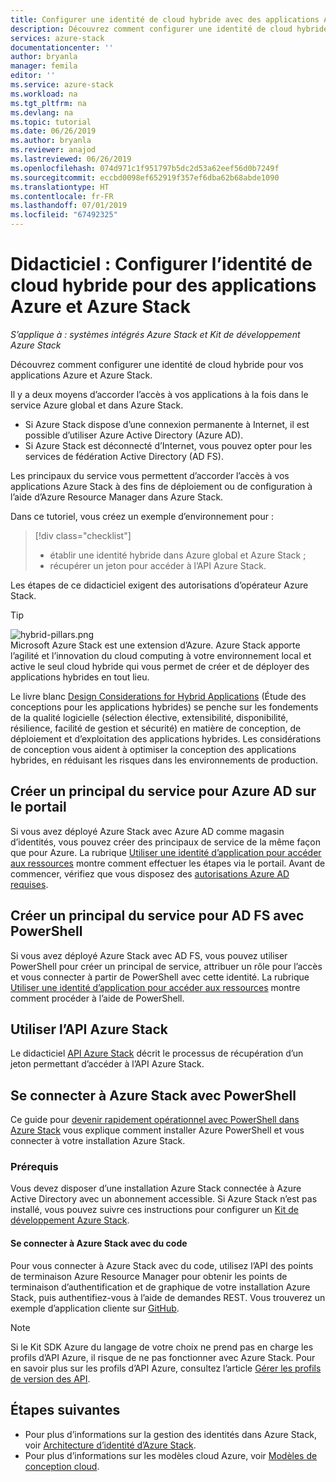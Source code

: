 ```yaml
---
title: Configurer une identité de cloud hybride avec des applications Azure et Azure Stack | Microsoft Docs
description: Découvrez comment configurer une identité de cloud hybride avec des applications Azure et Azure Stack.
services: azure-stack
documentationcenter: ''
author: bryanla
manager: femila
editor: ''
ms.service: azure-stack
ms.workload: na
ms.tgt_pltfrm: na
ms.devlang: na
ms.topic: tutorial
ms.date: 06/26/2019
ms.author: bryanla
ms.reviewer: anajod
ms.lastreviewed: 06/26/2019
ms.openlocfilehash: 074d971c1f951797b5dc2d53a62eef56d0b7249f
ms.sourcegitcommit: eccbd0098ef652919f357ef6dba62b68abde1090
ms.translationtype: HT
ms.contentlocale: fr-FR
ms.lasthandoff: 07/01/2019
ms.locfileid: "67492325"
---
```

# <a name="tutorial-configure-hybrid-cloud-identity-for-azure-and-azure-stack-applications"></a>Didacticiel : Configurer l’identité de cloud hybride pour des applications Azure et Azure Stack

*S’applique à : systèmes intégrés Azure Stack et Kit de développement Azure Stack*

Découvrez comment configurer une identité de cloud hybride pour vos applications Azure et Azure Stack.

Il y a deux moyens d’accorder l’accès à vos applications à la fois dans le service Azure global et dans Azure Stack.

 * Si Azure Stack dispose d’une connexion permanente à Internet, il est possible d’utiliser Azure Active Directory (Azure AD).
 * Si Azure Stack est déconnecté d’Internet, vous pouvez opter pour les services de fédération Active Directory (AD FS).

Les principaux du service vous permettent d’accorder l’accès à vos applications Azure Stack à des fins de déploiement ou de configuration à l’aide d’Azure Resource Manager dans Azure Stack.

Dans ce tutoriel, vous créez un exemple d’environnement pour :

> [!div class="checklist"]
> - établir une identité hybride dans Azure global et Azure Stack ;
> - récupérer un jeton pour accéder à l’API Azure Stack.

Les étapes de ce didacticiel exigent des autorisations d’opérateur Azure Stack.

> [!Tip]  
> ![hybrid-pillars.png](./media/azure-stack-solution-cloud-burst/hybrid-pillars.png)  
> Microsoft Azure Stack est une extension d’Azure. Azure Stack apporte l’agilité et l’innovation du cloud computing à votre environnement local et active le seul cloud hybride qui vous permet de créer et de déployer des applications hybrides en tout lieu.  
> 
> Le livre blanc [Design Considerations for Hybrid Applications](https://aka.ms/hybrid-cloud-applications-pillars) (Étude des conceptions pour les applications hybrides) se penche sur les fondements de la qualité logicielle (sélection élective, extensibilité, disponibilité, résilience, facilité de gestion et sécurité) en matière de conception, de déploiement et d’exploitation des applications hybrides. Les considérations de conception vous aident à optimiser la conception des applications hybrides, en réduisant les risques dans les environnements de production.


## <a name="create-a-service-principal-for-azure-ad-in-the-portal"></a>Créer un principal du service pour Azure AD sur le portail

Si vous avez déployé Azure Stack avec Azure AD comme magasin d’identités, vous pouvez créer des principaux de service de la même façon que pour Azure. La rubrique [Utiliser une identité d’application pour accéder aux ressources](../operator/azure-stack-create-service-principals.md#manage-an-azure-ad-service-principal) montre comment effectuer les étapes via le portail. Avant de commencer, vérifiez que vous disposez des [autorisations Azure AD requises](/azure/azure-resource-manager/resource-group-create-service-principal-portal#required-permissions).

## <a name="create-a-service-principal-for-ad-fs-using-powershell"></a>Créer un principal du service pour AD FS avec PowerShell

Si vous avez déployé Azure Stack avec AD FS, vous pouvez utiliser PowerShell pour créer un principal de service, attribuer un rôle pour l’accès et vous connecter à partir de PowerShell avec cette identité. La rubrique [Utiliser une identité d’application pour accéder aux ressources](../operator/azure-stack-create-service-principals.md#manage-an-ad-fs-service-principal) montre comment procéder à l’aide de PowerShell.

## <a name="using-the-azure-stack-api"></a>Utiliser l’API Azure Stack

Le didacticiel [API Azure Stack](azure-stack-rest-api-use.md) décrit le processus de récupération d’un jeton permettant d’accéder à l’API Azure Stack.

## <a name="connect-to-azure-stack-using-powershell"></a>Se connecter à Azure Stack avec PowerShell

Ce guide pour [devenir rapidement opérationnel avec PowerShell dans Azure Stack](../operator/azure-stack-powershell-install.md) vous explique comment installer Azure PowerShell et vous connecter à votre installation Azure Stack.

### <a name="prerequisites"></a>Prérequis

Vous devez disposer d’une installation Azure Stack connectée à Azure Active Directory avec un abonnement accessible. Si Azure Stack n’est pas installé, vous pouvez suivre ces instructions pour configurer un [Kit de développement Azure Stack](../asdk/asdk-install.md).

#### <a name="connect-to-azure-stack-using-code"></a>Se connecter à Azure Stack avec du code

Pour vous connecter à Azure Stack avec du code, utilisez l’API des points de terminaison Azure Resource Manager pour obtenir les points de terminaison d’authentification et de graphique de votre installation Azure Stack, puis authentifiez-vous à l’aide de demandes REST. Vous trouverez un exemple d’application cliente sur [GitHub](https://github.com/shriramnat/HybridARMApplication).

>[!Note]
>Si le Kit SDK Azure du langage de votre choix ne prend pas en charge les profils d’API Azure, il risque de ne pas fonctionner avec Azure Stack. Pour en savoir plus sur les profils d’API Azure, consultez l’article [Gérer les profils de version des API](azure-stack-version-profiles.md).

## <a name="next-steps"></a>Étapes suivantes

 - Pour plus d’informations sur la gestion des identités dans Azure Stack, voir [Architecture d’identité d’Azure Stack](../operator/azure-stack-identity-architecture.md).
 - Pour plus d’informations sur les modèles cloud Azure, voir [Modèles de conception cloud](https://docs.microsoft.com/azure/architecture/patterns).
